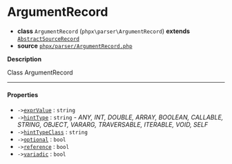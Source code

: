 # ArgumentRecord

- **class** `ArgumentRecord` (`phpx\parser\ArgumentRecord`) **extends** [`AbstractSourceRecord`](api-docs/classes/phpx/parser/AbstractSourceRecord.md)
- **source** [`phpx/parser/ArgumentRecord.php`](./src/main/resources/JPHP-INF/sdk/phpx/parser/ArgumentRecord.php)

**Description**

Class ArgumentRecord

---

#### Properties

- `->`[`exprValue`](#prop-exprvalue) : `string`
- `->`[`hintType`](#prop-hinttype) : `string` - _ANY, INT, DOUBLE, ARRAY, BOOLEAN, CALLABLE, STRING, OBJECT, VARARG, TRAVERSABLE, ITERABLE, VOID, SELF_
- `->`[`hintTypeClass`](#prop-hinttypeclass) : `string`
- `->`[`optional`](#prop-optional) : `bool`
- `->`[`reference`](#prop-reference) : `bool`
- `->`[`variadic`](#prop-variadic) : `bool`